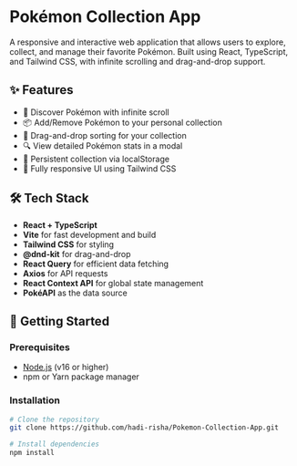 # Pokémon Collection App

A responsive and interactive web application that allows users to explore, collect, and manage their favorite Pokémon. Built using React, TypeScript, and Tailwind CSS, with infinite scrolling and drag-and-drop support.

## ✨ Features

- 🔎 Discover Pokémon with infinite scroll
- 📦 Add/Remove Pokémon to your personal collection
- 📂 Drag-and-drop sorting for your collection
- 🔍 View detailed Pokémon stats in a modal
- 💾 Persistent collection via localStorage
- 📱 Fully responsive UI using Tailwind CSS

## 🛠 Tech Stack

- **React + TypeScript**
- **Vite** for fast development and build
- **Tailwind CSS** for styling
- **@dnd-kit** for drag-and-drop
- **React Query** for efficient data fetching
- **Axios** for API requests
- **React Context API** for global state management
- **PokéAPI** as the data source

## 🚀 Getting Started

### Prerequisites

- [Node.js](https://nodejs.org/) (v16 or higher)
- npm or Yarn package manager

### Installation

```bash
# Clone the repository
git clone https://github.com/hadi-risha/Pokemon-Collection-App.git

# Install dependencies
npm install
